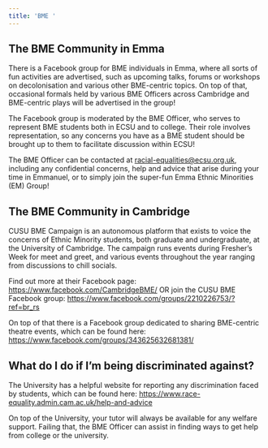 ```yaml
---
title: 'BME '
---
```

## The BME Community in Emma


There is a Facebook group for BME individuals in Emma, where all sorts of fun activities are advertised, such as upcoming talks, forums or workshops on decolonisation and various other BME-centric topics. On top of that, occasional formals held by various BME Officers across Cambridge and BME-centric plays will be advertised in the group!

The Facebook group is moderated by the BME Officer, who serves to represent BME students both in ECSU and to college. Their role involves representation, so any concerns you have as a BME student should be brought up to them to facilitate discussion within ECSU!

The BME Officer can be contacted at [racial-equalities@ecsu.org.uk](mailto:racial-equalities@ecsu.org.uk), including any confidential concerns, help and advice that arise during your time in Emmanuel, or to simply join the super-fun Emma Ethnic Minorities (EM) Group! 


## The BME Community in Cambridge


CUSU BME Campaign is an autonomous platform that exists to voice the concerns of Ethnic Minority students, both graduate and undergraduate, at the University of Cambridge. The campaign runs events during Fresher’s Week for meet and greet, and various events throughout the year ranging from discussions to chill socials. 

Find out more at their Facebook page: https://www.facebook.com/CambridgeBME/
 OR join the CUSU BME Facebook group: https://www.facebook.com/groups/2210226753/?ref=br_rs
 

On top of that there is a Facebook group dedicated to sharing BME-centric theatre events, which can be found here: https://www.facebook.com/groups/343625632681381/

## What do I do if I’m being discriminated against?


The University has a helpful website for reporting any discrimination faced by students, which can be found here: https://www.race-equality.admin.cam.ac.uk/help-and-advice

On top of the University, your tutor will always be available for any welfare support. Failing that, the BME Officer can assist in finding ways to get help from college or the university.

